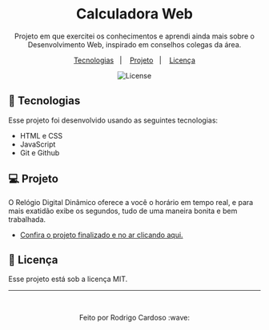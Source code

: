 <h1 align="center"> Calculadora Web </h1>

<p align="center">
Projeto em que exercitei os conhecimentos e aprendi ainda mais sobre o Desenvolvimento Web, inspirado em conselhos colegas da área. <br/>
</p>

<p align="center">
  <a href="#-tecnologias">Tecnologias</a>&nbsp;&nbsp;&nbsp;|&nbsp;&nbsp;&nbsp;
  <a href="#-projeto">Projeto</a>&nbsp;&nbsp;&nbsp;|&nbsp;&nbsp;&nbsp;
  <a href="#memo-licença">Licença</a>
</p>

<p align="center">
  <img alt="License" src="https://img.shields.io/static/v1?label=license&message=MIT&color=49AA26&labelColor=000000">
</p>

## 🚀 Tecnologias

Esse projeto foi desenvolvido usando as seguintes tecnologias:

- HTML e CSS
- JavaScript
- Git e Github

## 💻 Projeto

O Relógio Digital Dinâmico oferece a você o horário em tempo real, e para mais exatidão exibe os segundos, tudo de uma maneira bonita e bem trabalhada.

- [Confira o projeto finalizado e no ar clicando aqui.](https://elaborate-narwhal-1f6bfd.netlify.app)

## :memo: Licença

Esse projeto está sob a licença MIT.


---

<br>

<p align="center">Feito por Rodrigo Cardoso :wave:</p>

